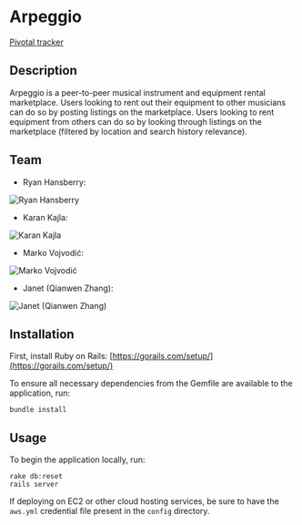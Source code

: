 # Arpeggio

[Pivotal tracker ](https://www.pivotaltracker.com/n/projects/1321100 "Pivotal tracker ")

## Description

Arpeggio is a peer-to-peer musical instrument and equipment rental marketplace. Users looking to rent out their equipment to other musicians can do so by posting listings on the marketplace. Users looking to rent equipment from others can do so by looking through listings on the marketplace (filtered by location and search history relevance).

## Team

* Ryan Hansberry:

![Ryan Hansberry](https://avatars1.githubusercontent.com/u/1788374?v=3&amp;s=100 "Ryan Hansberry")

* Karan Kajla:

![Karan Kajla](https://avatars1.githubusercontent.com/u/4977332?v=3&amp;s=100 "Karan Kajla")

* Marko Vojvodić:

![Marko Vojvodić](https://avatars3.githubusercontent.com/u/6474701?v=3&amp;s=100 "Marko Vojvodić")

* Janet (Qianwen Zhang):

![Janet (Qianwen Zhang)](https://avatars3.githubusercontent.com/u/9071142?v=3&amp;s=100 "Janet (Qianwen Zhang)")

## Installation

First, install Ruby on Rails: [https://gorails.com/setup/](https://gorails.com/setup/)

To ensure all necessary dependencies from the Gemfile are available to the application, run:

```
bundle install
```

## Usage

To begin the application locally, run:

```
rake db:reset
rails server
```

If deploying on EC2 or other cloud hosting services, be sure to have the
`aws.yml` credential file present in the `config` directory.
